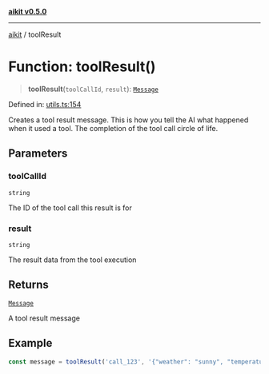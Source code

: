 [**aikit v0.5.0**](../README.md)

---

[aikit](../README.md) / toolResult

# Function: toolResult()

> **toolResult**(`toolCallId`, `result`): [`Message`](../interfaces/Message.md)

Defined in: [utils.ts:154](https://github.com/chinmaymk/aikit/blob/main/src/utils.ts#L154)

Creates a tool result message.
This is how you tell the AI what happened when it used a tool.
The completion of the tool call circle of life.

## Parameters

### toolCallId

`string`

The ID of the tool call this result is for

### result

`string`

The result data from the tool execution

## Returns

[`Message`](../interfaces/Message.md)

A tool result message

## Example

```typescript
const message = toolResult('call_123', '{"weather": "sunny", "temperature": 22}');
```
